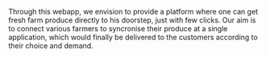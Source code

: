 Through this webapp, we envision to provide a platform where one can get fresh farm produce directly to his doorstep, just with few clicks. Our aim is to connect various farmers to syncronise their produce at a single application, which would finally be delivered to the customers according to their choice and demand.
